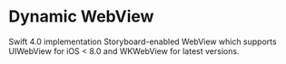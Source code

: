 # Dynamic WebView
Swift 4.0 implementation
Storyboard-enabled WebView which supports UIWebView for iOS < 8.0 and WKWebView for latest versions.
